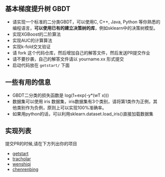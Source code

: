 ## 基本梯度提升树 GBDT

- 请实现一个标准的二分类GBDT，可以使用C, C++, Java, Python 等你熟悉的编程语言，**可以使用已有的建立决策树的库**，例如sklearn中的决策树模型。
- 实现XGBoost的二阶算法
- 实现AUC的计算算法
- 实现k-fold交叉验证
- 请 fork 这个代码仓库，然后增加自己的解答文件，然后发送PR提交作业
- 请不要抄袭，自己的解答文件请以 yourname.xx  形式提交
- 启动代码放在 `getstart/` 下面

## 一些有用的信息
- GBDT二分类的损失函数是 log(1+exp(-y*(wT x)))
- 数据集可以使用 iris 数据集，iris数据集有3个类别，请将第1类作为正例，其他类别作为负例，原则上可以实现100%准确率。
- 如果用python的话，可以利用sklearn.dataset.load_iris()直接加载数据集


## 实现列表
提交PR的时候,请在下方列出你的项目

- [getstart](getstart/)
- [tracholar](tracholar/)
- [wenshiqi](wenshiqi/)
- [chenrenbing](chenrenbing/)